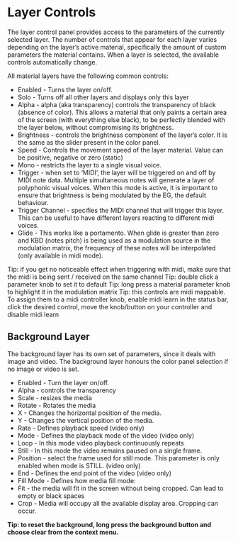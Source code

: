 # Layer Controls

The layer control panel provides access to the parameters of the currently selected layer.
The number of controls that appear for each layer varies depending on the layer’s active material, specifically the amount of custom parameters the material contains. When a layer is selected, the available controls automatically change.

All material layers have the following common controls:

- Enabled - Turns the layer on/off.
- Solo - Turns off all other layers and displays only this layer
- Alpha - alpha (aka transparency) controls the transparency of black (absence of color). This allows a material that only paints a certain area of the screen (with everything else black), to be perfectly blended with the layer below, without compromising its brightness.
- Brightness - controls the brightness component of the layer’s color. It is the same as the slider present in the color panel.
- Speed - Controls the movement speed of the layer material. Value can be positive, negative or zero (static)
- Mono - restricts the layer to a single visual voice.
- Trigger - when set to ‘MIDI’, the layer will be triggered on and off by MIDI note data. Multiple simultaneous notes will generate a layer of polyphonic visual voices. When this mode is active, it is important to ensure that brightness is being modulated by the EG, the default behaviour.
- Trigger Channel - specifies the MIDI channel that will trigger this layer. This can be useful to have different layers reacting to different midi voices.
- Glide - This works like a portamento. When glide is greater than zero and KBD (notes pitch) is being used as a modulation source in the modulation matrix, the frequency of these notes will be interpolated (only available in midi mode).

Tip: if you get no noticeable effect when triggering with midi, make sure that the midi is being sent / received on the same channel
Tip: double click a parameter knob to set it to default
Tip: long press a material parameter knob to highlight it in the modulation matrix
Tip: this controls are midi mappable. To assign them to a midi controller knob, enable midi learn in the status bar, click the desired control, move the knob/button on your controller and disable midi learn

## Background Layer

The background layer has its own set of parameters, since it deals with image and video. The background layer honours the color panel selection if no image or video is set.

- Enabled - Turn the layer on/off.
- Alpha - controls the transparency
- Scale - resizes the media
- Rotate - Rotates the media
- X - Changes the horizontal position of the media.
- Y - Changes the vertical position of the media.
- Rate - Defines playback speed (video only)
- Mode - Defines the playback mode of the video (video only)
- Loop - In this mode video playback continuously repeats
- Still - In this mode the video remains paused on a single frame.
- Position - select the frame used for still mode. This parameter is only enabled when mode is STILL. (video only)
- End - Defines the end point of the video (video only)
- Fill Mode - Defines how media fill mode:
- Fit - the media will fit in the screen without being cropped. Can lead to empty or black spaces
- Crop - Media will occupy all the available display area. Cropping can occur.

**Tip: to reset the background, long press the background button and choose clear from the context menu.**
